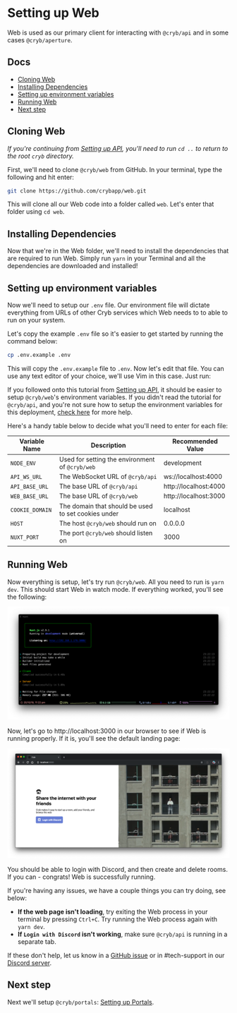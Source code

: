 # Setting up Web
Web is used as our primary client for interacting with `@cryb/api` and in some cases `@cryb/aperture`.

## Docs

* [Cloning Web](#cloning-web)
* [Installing Dependencies](#installing-dependencies)
* [Setting up environment variables](#setting-up-environment-variables)
* [Running Web](#running-web)
* [Next step](#next-step)

## Cloning Web
*If you're continuing from [Setting up API](./api.md), you'll need to run `cd ..` to return to the root `cryb` directory.*

First, we'll need to clone `@cryb/web` from GitHub. In your terminal, type the following and hit enter:

```sh
git clone https://github.com/crybapp/web.git
```

This will clone all our Web code into a folder called `web`. Let's enter that folder using `cd web`.

## Installing Dependencies

Now that we're in the Web folder, we'll need to install the dependencies that are required to run Web. Simply run `yarn` in your Terminal and all the dependencies are downloaded and installed!

## Setting up environment variables

Now we'll need to setup our `.env` file. Our environment file will dictate everything from URLs of other Cryb services which Web needs to to able to run on your system. 

Let's copy the example `.env` file so it's easier to get started by running the command below:

```sh
cp .env.example .env
```

This will copy the `.env.example` file to `.env`. Now let's edit that file. You can use any text editor of your choice, we'll use Vim in this case. Just run:

If you followed onto this tutorial from [Setting up API](./api.md), it should be easier to setup `@cryb/web`'s environment variables. If you didn't read the tutorial for `@cryb/api`, and you're not sure how to setup the environment variables for this deployment, [check here](./api.md#setting-up-environment-variables) for more help.

Here's a handy table below to decide what you'll need to enter for each file:

| **Variable Name** | **Description**                                     | **Recommended Value** |
|-------------------|-----------------------------------------------------|-----------------------|
| `NODE_ENV`        | Used for setting the environment of `@cryb/web`     | development           |
| `API_WS_URL`      | The WebSocket URL of `@cryb/api`                    | ws://localhost:4000   |
| `API_BASE_URL`    | The base URL of `@cryb/api`                         | http://localhost:4000 |
| `WEB_BASE_URL`    | The base URL of `@cryb/web`                         | http://localhost:3000 |
| `COOKIE_DOMAIN`   | The domain that should be used to set cookies under | localhost             |
| `HOST`            | The host `@cryb/web` should run on                  | 0.0.0.0               |
| `NUXT_PORT`       | The port `@cryb/web` should listen on               | 3000                  |

## Running Web
Now everything is setup, let's try run `@cryb/web`. All you need to run is `yarn dev`. This should start Web in watch mode. If everything worked, you'll see the following:

![An image of what you should see when Web is successsfully running](assets/web-run-01.png)

Now, let's go to http://localhost:3000 in our browser to see if Web is running properly. If it is, you'll see the default landing page:

![An image of what you should see when Web is successsfully running](assets/web-run-02.png)

You should be able to login with Discord, and then create and delete rooms. If you can - congrats! Web is successfully running.

If you're having any issues, we have a couple things you can try doing, see below:

* **If the web page isn't loading**, try exiting the Web process in your terminal by pressing `Ctrl+C`. Try running the Web process again with `yarn dev`.
* **If `Login with Discord` isn't working**, make sure `@cryb/api` is running in a separate tab.

If these don't help, let us know in a [GitHub issue](https://github.com/crybapp/web/issues) or in #tech-support in our [Discord server](https://discord.gg/ShTATH4).

## Next step
Next we'll setup `@cryb/portals`: [Setting up Portals](./portals.md).

